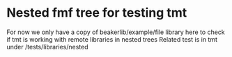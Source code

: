 # Nested fmf tree for testing tmt

For now we only have a copy of beakerlib/example/file library here
to check if tmt is working with remote libraries in nested trees
Related test is in tmt under /tests/libraries/nested

